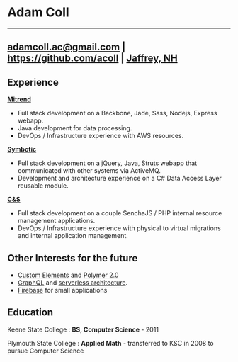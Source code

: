Adam Coll
=========

------------------------
adamcoll.ac@gmail.com | 
https://github.com/acoll |
[Jaffrey, NH](https://www.google.com/maps/place/Jaffrey,+NH+03452/@42.8292397,-72.1295109,12z/data=!3m1!4b1!4m5!3m4!1s0x89e17b4fcd930bf5:0xe23d02d3dd8fa619!8m2!3d42.8139651!4d-72.0231238)
------------------------

Experience
----------

**[Mitrend](https://mitrend.com/)**
* Full stack development on a Backbone, Jade, Sass, Nodejs, Express webapp.
* Java development for data processing.
* DevOps / Infrastructure experience with AWS resources.

**[Symbotic](http://www.symbotic.com/)**
* Full stack development on a jQuery, Java, Struts webapp that communicated with other systems via ActiveMQ.
* Development and architecture experience on a C# Data Access Layer reusable module.

**[C&S](http://www.cswg.com/)**
* Full stack development on a couple SenchaJS / PHP internal resource management applications.
* DevOps / Infrastructure experience with physical to virtual migrations and internal application management.

Other Interests for the future
------------------------------
* [Custom Elements](https://developers.google.com/web/fundamentals/getting-started/primers/customelements) and [Polymer 2.0](https://www.polymer-project.org/2.0/docs/about_20)
* [GraphQL](http://graphql.org/) and [serverless architecture](https://github.com/awslabs/aws-serverless-express).
* [Firebase](https://www.firebase.com/) for small applications


Education
---------

Keene State College
:   **BS, Computer Science** - 2011

Plymouth State College
:   **Applied Math** - transferred to KSC in 2008 to pursue Computer Science
